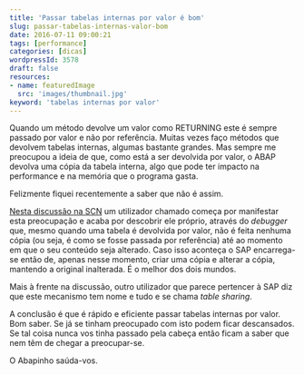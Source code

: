 ```yaml
---
title: 'Passar tabelas internas por valor é bom'
slug: passar-tabelas-internas-valor-bom
date: 2016-07-11 09:00:21
tags: [performance]
categories: [dicas]
wordpressId: 3578
draft: false
resources:
- name: featuredImage
  src: 'images/thumbnail.jpg'
keyword: 'tabelas internas por valor'
---
```

Quando um método devolve um valor como RETURNING este é sempre passado por valor e não por referência. Muitas vezes faço métodos que devolvem tabelas internas, algumas bastante grandes. Mas sempre me preocupou a ideia de que, como está a ser devolvida por valor, o ABAP devolva uma cópia da tabela interna, algo que pode ter impacto na performance e na memória que o programa gasta.

Felizmente fiquei recentemente a saber que não é assim.

<!--more-->

[Nesta discussão na SCN][1] um utilizador chamado começa por manifestar esta preocupação e acaba por descobrir ele próprio, através do _debugger_ que, mesmo quando uma tabela é devolvida por valor, não é feita nenhuma cópia (ou seja, é como se fosse passada por referência) até ao momento em que o seu conteúdo seja alterado. Caso isso aconteça o SAP encarrega-se então de, apenas nesse momento, criar uma cópia e alterar a cópia, mantendo a original inalterada. É o melhor dos dois mundos.

Mais à frente na discussão, outro utilizador que parece pertencer à SAP diz que este mecanismo tem nome e tudo e se chama _table sharing_.

A conclusão é que é rápido e eficiente passar tabelas internas por valor. Bom saber. Se já se tinham preocupado com isto podem ficar descansados. Se tal coisa nunca vos tinha passado pela cabeça então ficam a saber que nem têm de chegar a preocupar-se.

O Abapinho saúda-vos.

   [1]: https://scn.sap.com/thread/280115
